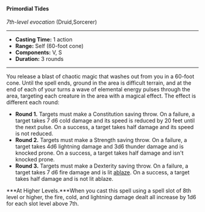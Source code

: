 #### Primordial Tides
*7th-level evocation* (Druid,Sorcerer)
___
- **Casting Time:** 1 action
- **Range:** Self (60-foot cone)
- **Components:** V, S
- **Duration:** 3 rounds
---
You release a blast of chaotic magic that washes out from you in a 60-foot cone. Until the spell ends, ground in the area is difficult terrain, and at the end of each of your turns a wave of elemental energy pulses through the area, targeting each creature in the area with a magical effect. The effect is different each round:

* **Round 1.** Targets must make a Constitution saving throw. On a failure, a target takes 7 d6 cold damage and its speed is reduced by 20 feet until the next pulse. On a success, a target takes half damage and its speed is not reduced.
* **Round 2.** Targets must make a Strength saving throw. On a failure, a target takes 4d6 lightning damage and 3d6 thunder damage and is knocked prone. On a success, a target takes half damage and isn't knocked prone.
* **Round 3.** Targets must make a Dexterity saving throw. On a failure, a target takes 7 d6 fire damage and is lit [ablaze](../Conditions/Ablaze.md). On a success, a target takes half damage and is not lit ablaze.

***At Higher Levels.***When you cast this spell using a spell slot of 8th level or higher, the fire, cold, and lightning damage dealt all increase by 1d6 for each slot level above 7th.

